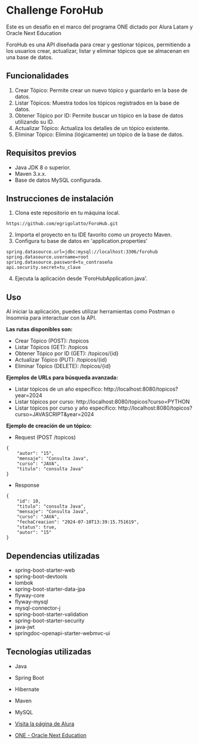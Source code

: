 # Challenge ForoHub

Este es un desafío en el marco del programa ONE dictado por Alura Latam y Oracle Next Education

ForoHub es una API diseñada para crear y gestionar tópicos, permitiendo a los usuarios crear, actualizar, listar y eliminar tópicos que se almacenan en una base de datos.

## Funcionalidades

1. Crear Tópico: Permite crear un nuevo tópico y guardarlo en la base de datos.
2. Listar Tópicos: Muestra todos los tópicos registrados en la base de datos.
3. Obtener Tópico por ID: Permite buscar un tópico en la base de datos utilizando su ID.
4. Actualizar Tópico: Actualiza los detalles de un tópico existente.
5. Eliminar Tópico: Elimina (lógicamente) un tópico de la base de datos.

## Requisitos previos

- Java JDK 8 o superior.
- Maven 3.x.x.
- Base de datos MySQL configurada.

## Instrucciones de instalación

1. Clona este repositorio en tu máquina local.
```
https://github.com/egrigolatto/ForoHub.git
```
2. Importa el proyecto en tu IDE favorito como un proyecto Maven.
3. Configura tu base de datos en 'application.properties'
```commandline
spring.datasource.url=jdbc:mysql://localhost:3306/forohub
spring.datasource.username=root
spring.datasource.password=tu_contraseña
api.security.secret=tu_clave
```
4. Ejecuta la aplicación desde 'ForoHubApplication.java'.

## Uso

Al iniciar la aplicación, puedes utilizar herramientas como Postman o Insomnia para interactuar con la API.

**Las rutas disponibles son:**

- Crear Tópico (POST): /topicos
- Listar Tópicos (GET): /topicos
- Obtener Tópico por ID (GET): /topicos/{id}
- Actualizar Tópico (PUT): /topicos/{id}
- Eliminar Tópico (DELETE): /topicos/{id}

**Ejemplos de URLs para búsqueda avanzada:**

- Listar tópicos de un año específico: http://localhost:8080/topicos?year=2024
- Listar tópicos por curso: http://localhost:8080/topicos?curso=PYTHON
- Listar tópicos por curso y año específico: http://localhost:8080/topicos?curso=JAVASCRIPT&year=2024

**Ejemplo de creación de un tópico:**

- Request (POST /topicos)
```
{
    "autor": "15",
    "mensaje": "Consulta Java",
    "curso": "JAVA",
    "titulo": "consulta Java"
}
```
- Response
```
{
    "id": 10,
    "titulo": "consulta Java",
    "mensaje": "Consulta Java",
    "curso": "JAVA",
    "fechaCreacion": "2024-07-10T13:39:15.751619",
    "status": true,
    "autor": "15"
}
```

## Dependencias utilizadas
- spring-boot-starter-web
- spring-boot-devtools
- lombok
- spring-boot-starter-data-jpa
- flyway-core
- flyway-mysql
- mysql-connector-j
- spring-boot-starter-validation
- spring-boot-starter-security
- java-jwt
- springdoc-openapi-starter-webmvc-ui

## Tecnologías utilizadas
- Java
- Spring Boot
- Hibernate
- Maven
- MySQL


- [Visita la página de Alura](https://app.aluracursos.com/dashboard)
- [ONE - Oracle Next Education](https://www.oracle.com/ar/education/oracle-next-education/)